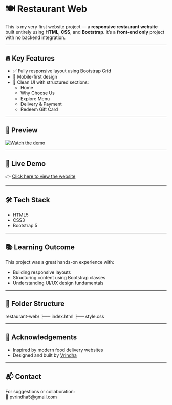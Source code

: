# 🍽️ Restaurant Web

This is my very first website project — a **responsive restaurant website** built entirely using **HTML**, **CSS**, and **Bootstrap**. It’s a **front-end only** project with no backend integration.

---

## 🔥 Key Features

- ✅ Fully responsive layout using Bootstrap Grid
- 📱 Mobile-first design
- 🎯 Clean UI with structured sections:
  - Home
  - Why Choose Us
  - Explore Menu
  - Delivery & Payment
  - Redeem Gift Card

---

## 📸 Preview

[![Watch the demo](https://img.youtube.com/vi/L6Sz6Kh_oig/0.jpg)](https://youtu.be/L6Sz6Kh_oig?si=zbsmYIBOf1S2N1zD) 


---

## 🚀 Live Demo

👉 [Click here to view the website](https://itsyourfoodtime.ccbp.tech/)  


---

## 🛠️ Tech Stack

- HTML5
- CSS3
- Bootstrap 5

---

## 📚 Learning Outcome

This project was a great hands-on experience with:
- Building responsive layouts
- Structuring content using Bootstrap classes
- Understanding UI/UX design fundamentals

---

## 📁 Folder Structure

restaurant-web/
├── index.html
├── style.css


---

## 🤝 Acknowledgements

- Inspired by modern food delivery websites
- Designed and built by [Vrindha](https://github.com/VRINDHAP)

---

## 📬 Contact

For suggestions or collaboration:  
📧 [pvrindha5@gmail.com](mailto:pvrindha5@gmail.com)


